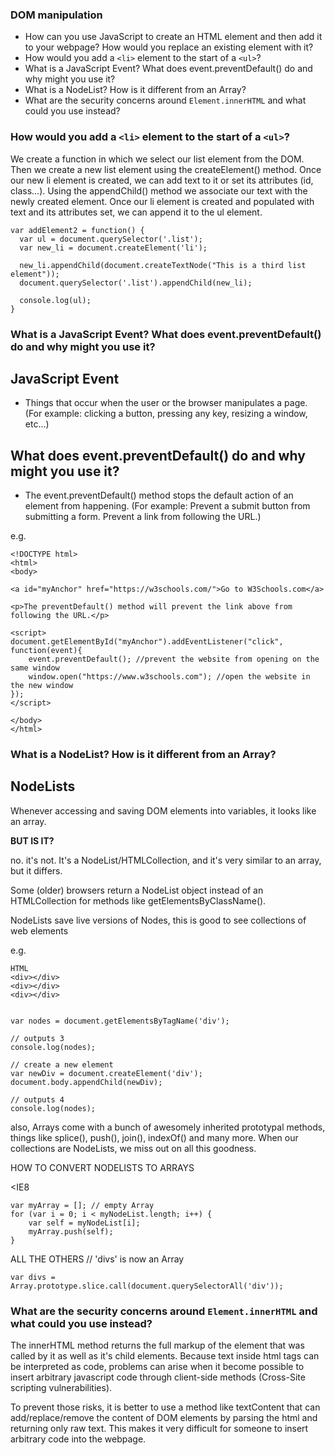### DOM manipulation
- How can you use JavaScript to create an HTML element and then add it to your webpage? How would you replace an existing element with it?
- How would you add a `<li>` element to the start of a `<ul>`?
- What is a JavaScript Event? What does event.preventDefault() do and why might you use it?
- What is a NodeList? How is it different from an Array?
- What are the security concerns around `Element.innerHTML` and what could you use instead?


### How would you add a `<li>` element to the start of a `<ul>`?

We create a function in which we select our list element from the DOM. Then we create a new list element using the createElement() method. Once our new li element is created, we can add text to it or set its attributes (id, class...). 
Using the appendChild() method we associate our text with the newly created element. Once our li element is created and populated with text and its attributes set, we can append it to the ul element.

```
var addElement2 = function() {
  var ul = document.querySelector('.list');
  var new_li = document.createElement('li');

  new_li.appendChild(document.createTextNode("This is a third list element"));
  document.querySelector('.list').appendChild(new_li);

  console.log(ul);
}

```

### What is a JavaScript Event? What does event.preventDefault() do and why might you use it?

## JavaScript Event
- Things that occur when the user or the browser manipulates a page.
  (For example: clicking a button, pressing any key, resizing a window, etc…)

## What does event.preventDefault() do and why might you use it?
- The event.preventDefault() method stops the default action of an element from happening. 
 (For example: Prevent a submit button from submitting a form. Prevent a link from following the URL.)

e.g.
```
<!DOCTYPE html>
<html>
<body>

<a id="myAnchor" href="https://w3schools.com/">Go to W3Schools.com</a>

<p>The preventDefault() method will prevent the link above from following the URL.</p>

<script>
document.getElementById("myAnchor").addEventListener("click", function(event){
    event.preventDefault(); //prevent the website from opening on the same window
    window.open("https://www.w3schools.com"); //open the website in the new window
});
</script>

</body>
</html>
```


### What is a NodeList? How is it different from an Array?


## NodeLists



Whenever accessing and saving DOM elements into variables, it looks like an array.

**BUT IS IT?**

no. it's not. It's a NodeList/HTMLCollection, and it's very similar to an array, but it differs.

Some (older) browsers return a NodeList object instead of an HTMLCollection for methods like getElementsByClassName().

NodeLists save live versions of Nodes, this is good to see collections of web elements

e.g.
```
HTML
<div></div>
<div></div>
<div></div>


var nodes = document.getElementsByTagName('div');

// outputs 3
console.log(nodes);

// create a new element
var newDiv = document.createElement('div');
document.body.appendChild(newDiv);

// outputs 4
console.log(nodes);
```


also, Arrays come with a bunch of awesomely inherited prototypal methods, things like splice(), push(), join(), indexOf() and many more. When our collections are NodeLists, we miss out on all this goodness.

HOW TO CONVERT NODELISTS TO ARRAYS

<IE8
```var myNodeList = document.querySelectorAll('div');
var myArray = []; // empty Array
for (var i = 0; i < myNodeList.length; i++) {
    var self = myNodeList[i];
    myArray.push(self);
}
```
ALL THE OTHERS
// 'divs' is now an Array
```
var divs = Array.prototype.slice.call(document.querySelectorAll('div'));
```

### What are the security concerns around `Element.innerHTML` and what could you use instead?

The innerHTML method returns the full markup of the element that was called by it as well as it's child elements. Because text inside html tags can be interpreted as code, problems can arise when it become possible to insert arbitrary javascript code through client-side methods (Cross-Site scripting vulnerabilities).

To prevent those risks, it is better to use a method like textContent that can add/replace/remove the content of DOM elements by parsing the html and returning only raw text. This makes it very difficult for someone to insert arbitrary code into the webpage.


